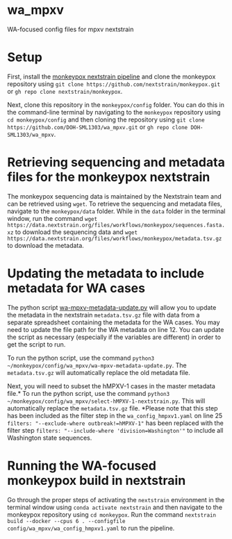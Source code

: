 # wa_mpxv
WA-focused config files for mpxv nextstrain

# Setup
First, install the [monkeypox nextstrain pipeline](https://github.com/nextstrain/monkeypox) and clone the monkeypox repository using `git clone https://github.com/nextstrain/monkeypox.git` or `gh repo clone nextstrain/monkeypox`.

Next, clone this repository in the `monkeypox/config` folder. You can do this in the command-line terminal by navigating to the `monkeypox` repository using `cd monkeypox/config` and then cloning the repository using `git clone https://github.com/DOH-SML1303/wa_mpxv.git` or `gh repo clone DOH-SML1303/wa_mpxv`.

# Retrieving sequencing and metadata files for the monkeypox nextstrain
The monkeypox sequencing data is maintained by the Nextstrain team and can be retrieved using `wget`. To retrieve the sequencing and metadata files, navigate to the `monkeypox/data` folder. While in the `data` folder in the terminal window, run the command `wget https://data.nextstrain.org/files/workflows/monkeypox/sequences.fasta.xz` to download the sequencing data and `wget https://data.nextstrain.org/files/workflows/monkeypox/metadata.tsv.gz` to download the metadata.

# Updating the metadata to include metadata for WA cases
The python script [wa-mpxv-metadata-update.py](https://github.com/DOH-SML1303/wa_mpxv/blob/main/wa-mpxv-metadata-update.py) will allow you to update the metadata in the nextstrain `metadata.tsv.gz` file with data from a separate spreadsheet containing the metadata for the WA cases. You may need to update the file path for the WA metadata on line 12. You can update the script as necessary (especially if the variables are different) in order to get the script to run.

To run the python script, use the command `python3 ~/monkeypox/config/wa_mpxv/wa-mpxv-metadata-update.py`. The `metadata.tsv.gz` will automatically replace the old metadata file.

Next, you will need to subset the hMPXV-1 cases in the master metadata file.* To run the python script, use the command `python3 ~/monkeypox/config/wa_mpxv/select-hMPXV-1-nextstrain.py`. This will automatically replace the `metadata.tsv.gz` file. *Please note that this step has been included as the filter step in the `wa_config_hmpxv1.yaml` on line 25 `filters: "--exclude-where outbreak!=hMPXV-1"` has been replaced with the filter step `filters: "--include-where 'division=Washington'"` to include all Washington state sequences.

# Running the WA-focused monkeypox build in nextstrain
Go through the proper steps of activating the `nextstrain` environment in the terminal window using `conda activate nextstrain` and then navigate to the monkeypox repository using `cd monkeypox`. Run the command `nextstrain build --docker --cpus 6 . --configfile config/wa_mpxv/wa_config_hmpxv1.yaml` to run the pipeline.

